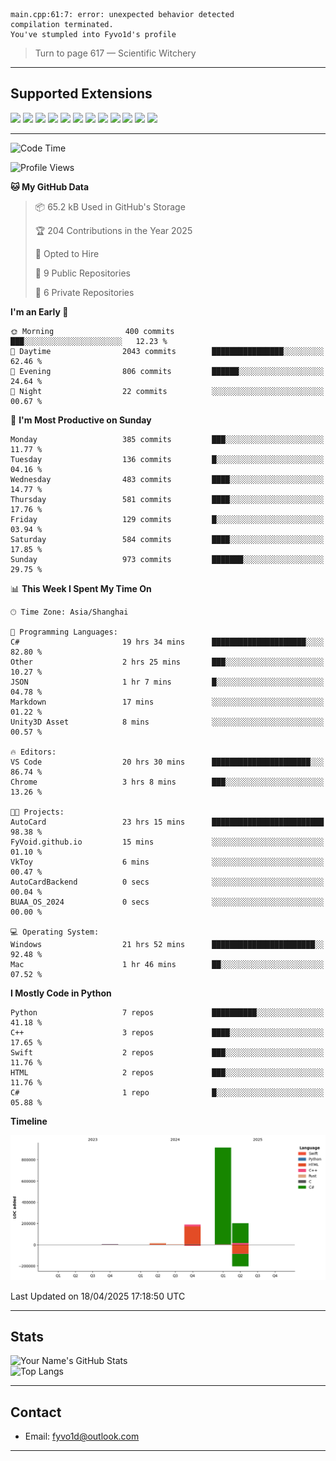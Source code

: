```
main.cpp:61:7: error: unexpected behavior detected
compilation terminated.
You've stumpled into Fyvo1d's profile
```

> Turn to page 617 — Scientific Witchery

---

## Supported Extensions

<p align="left">
  <img src="https://cdn.jsdelivr.net/gh/devicons/devicon/icons/cplusplus/cplusplus-original.svg" height="40" />
  <img src="https://cdn.jsdelivr.net/gh/devicons/devicon/icons/csharp/csharp-original.svg" height="40" />
  <img src="https://cdn.jsdelivr.net/gh/devicons/devicon/icons/python/python-original.svg" height="40" />
  <img src="https://cdn.jsdelivr.net/gh/devicons/devicon/icons/swift/swift-original.svg" height="40" />
  <img src="https://cdn.jsdelivr.net/gh/devicons/devicon/icons/git/git-original.svg" height="40" />
  <img src="https://cdn.jsdelivr.net/gh/devicons/devicon/icons/vscode/vscode-original.svg" height="40" />
  <img src="https://www.vulkan.org/user/themes/vulkan/images/logo/vulkan-logo.svg" height="40" />
  <img src="https://cdn.jsdelivr.net/gh/devicons/devicon/icons/opengl/opengl-original.svg" height="40" />
  <img src="https://cdn.jsdelivr.net/gh/devicons/devicon/icons/pytorch/pytorch-original.svg" height="40" />
  <img src="https://cdn.jsdelivr.net/gh/devicons/devicon/icons/unity/unity-original.svg" height="40" />
  <img src="https://cdn.jsdelivr.net/gh/devicons/devicon/icons/unrealengine/unrealengine-original.svg" height="40" />
  <img src="https://cdn.jsdelivr.net/gh/devicons/devicon/icons/cmake/cmake-original.svg" height="40" />
</p>


---

<!--START_SECTION:waka-->
![Code Time](http://img.shields.io/badge/Code%20Time-23%20hrs%2040%20mins-blue)

![Profile Views](http://img.shields.io/badge/Profile%20Views-83-blue)

**🐱 My GitHub Data** 

> 📦 65.2 kB Used in GitHub's Storage 
 > 
> 🏆 204 Contributions in the Year 2025
 > 
> 💼 Opted to Hire
 > 
> 📜 9 Public Repositories 
 > 
> 🔑 6 Private Repositories 
 > 
**I'm an Early 🐤** 

```text
🌞 Morning                400 commits         ███░░░░░░░░░░░░░░░░░░░░░░   12.23 % 
🌆 Daytime                2043 commits        ████████████████░░░░░░░░░   62.46 % 
🌃 Evening                806 commits         ██████░░░░░░░░░░░░░░░░░░░   24.64 % 
🌙 Night                  22 commits          ░░░░░░░░░░░░░░░░░░░░░░░░░   00.67 % 
```
📅 **I'm Most Productive on Sunday** 

```text
Monday                   385 commits         ███░░░░░░░░░░░░░░░░░░░░░░   11.77 % 
Tuesday                  136 commits         █░░░░░░░░░░░░░░░░░░░░░░░░   04.16 % 
Wednesday                483 commits         ████░░░░░░░░░░░░░░░░░░░░░   14.77 % 
Thursday                 581 commits         ████░░░░░░░░░░░░░░░░░░░░░   17.76 % 
Friday                   129 commits         █░░░░░░░░░░░░░░░░░░░░░░░░   03.94 % 
Saturday                 584 commits         ████░░░░░░░░░░░░░░░░░░░░░   17.85 % 
Sunday                   973 commits         ███████░░░░░░░░░░░░░░░░░░   29.75 % 
```


📊 **This Week I Spent My Time On** 

```text
🕑︎ Time Zone: Asia/Shanghai

💬 Programming Languages: 
C#                       19 hrs 34 mins      █████████████████████░░░░   82.80 % 
Other                    2 hrs 25 mins       ███░░░░░░░░░░░░░░░░░░░░░░   10.27 % 
JSON                     1 hr 7 mins         █░░░░░░░░░░░░░░░░░░░░░░░░   04.78 % 
Markdown                 17 mins             ░░░░░░░░░░░░░░░░░░░░░░░░░   01.22 % 
Unity3D Asset            8 mins              ░░░░░░░░░░░░░░░░░░░░░░░░░   00.57 % 

🔥 Editors: 
VS Code                  20 hrs 30 mins      ██████████████████████░░░   86.74 % 
Chrome                   3 hrs 8 mins        ███░░░░░░░░░░░░░░░░░░░░░░   13.26 % 

🐱‍💻 Projects: 
AutoCard                 23 hrs 15 mins      █████████████████████████   98.38 % 
FyVoid.github.io         15 mins             ░░░░░░░░░░░░░░░░░░░░░░░░░   01.10 % 
VkToy                    6 mins              ░░░░░░░░░░░░░░░░░░░░░░░░░   00.47 % 
AutoCardBackend          0 secs              ░░░░░░░░░░░░░░░░░░░░░░░░░   00.04 % 
BUAA_OS_2024             0 secs              ░░░░░░░░░░░░░░░░░░░░░░░░░   00.00 % 

💻 Operating System: 
Windows                  21 hrs 52 mins      ███████████████████████░░   92.48 % 
Mac                      1 hr 46 mins        ██░░░░░░░░░░░░░░░░░░░░░░░   07.52 % 
```

**I Mostly Code in Python** 

```text
Python                   7 repos             ██████████░░░░░░░░░░░░░░░   41.18 % 
C++                      3 repos             ████░░░░░░░░░░░░░░░░░░░░░   17.65 % 
Swift                    2 repos             ███░░░░░░░░░░░░░░░░░░░░░░   11.76 % 
HTML                     2 repos             ███░░░░░░░░░░░░░░░░░░░░░░   11.76 % 
C#                       1 repo              █░░░░░░░░░░░░░░░░░░░░░░░░   05.88 % 
```



**Timeline**

![Lines of Code chart](https://raw.githubusercontent.com/FyVoid/FyVoid/main/assets/bar_graph.png)


 Last Updated on 18/04/2025 17:18:50 UTC
<!--END_SECTION:waka-->

---

## Stats

![Your Name's GitHub Stats](https://github-readme-stats.vercel.app/api?username=fyvoid&show_icons=true&theme=tokyonight)  
![Top Langs](https://github-readme-stats.vercel.app/api/top-langs/?username=fyvoid&layout=compact&theme=tokyonight)

---

## Contact

- Email: [fyvo1d@outlook.com](fyvo1d@outlook.com)  

---
